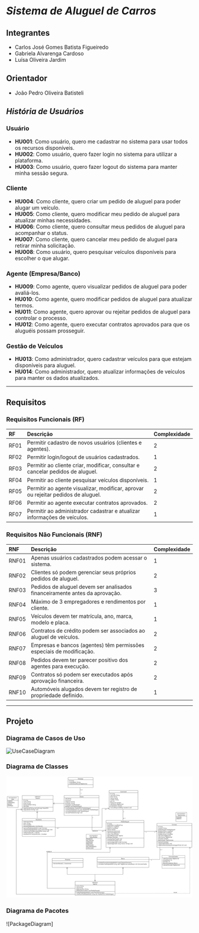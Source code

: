 # *Sistema de Aluguel de Carros*

## Integrantes
* Carlos José Gomes Batista Figueiredo
* Gabriela Alvarenga Cardoso
* Luísa Oliveira Jardim

## Orientador
* João Pedro Oliveira Batisteli


## *História de Usuários*

### Usuário
- **HU001**: Como usuário, quero me cadastrar no sistema para usar todos os recursos disponíveis.
- **HU002**: Como usuário, quero fazer login no sistema para utilizar a plataforma.
- **HU003**: Como usuário, quero fazer logout do sistema para manter minha sessão segura.

### Cliente
- **HU004**: Como cliente, quero criar um pedido de aluguel para poder alugar um veículo.
- **HU005**: Como cliente, quero modificar meu pedido de aluguel para atualizar minhas necessidades.
- **HU006**: Como cliente, quero consultar meus pedidos de aluguel para acompanhar o status.
- **HU007**: Como cliente, quero cancelar meu pedido de aluguel para retirar minha solicitação.
- **HU008**: Como usuário, quero pesquisar veículos disponíveis para escolher o que alugar.

### Agente (Empresa/Banco)
- **HU009**: Como agente, quero visualizar pedidos de aluguel para poder avaliá-los.
- **HU010**: Como agente, quero modificar pedidos de aluguel para atualizar termos.
- **HU011**: Como agente, quero aprovar ou rejeitar pedidos de aluguel para controlar o processo.
- **HU012**: Como agente, quero executar contratos aprovados para que os aluguéis possam prosseguir.

### Gestão de Veículos
- **HU013**: Como administrador, quero cadastrar veículos para que estejam disponíveis para aluguel.
- **HU014**: Como administrador, quero atualizar informações de veículos para manter os dados atualizados.

---

## Requisitos

### Requisitos Funcionais (RF)

| RF   | Descrição                                                                                      | Complexidade |
|:-----|:----------------------------------------------------------------------------------------------|:------------|
| RF01 | Permitir cadastro de novos usuários (clientes e agentes).                                      | 2           |
| RF02 | Permitir login/logout de usuários cadastrados.                                                 | 1           |
| RF03 | Permitir ao cliente criar, modificar, consultar e cancelar pedidos de aluguel.                 | 2           |
| RF04 | Permitir ao cliente pesquisar veículos disponíveis.                                            | 1           |
| RF05 | Permitir ao agente visualizar, modificar, aprovar ou rejeitar pedidos de aluguel.              | 2           |
| RF06 | Permitir ao agente executar contratos aprovados.                                               | 2           |
| RF07 | Permitir ao administrador cadastrar e atualizar informações de veículos.                       | 1           |

### Requisitos Não Funcionais (RNF)

| RNF  | Descrição                                                                                      | Complexidade |
|:-----|:----------------------------------------------------------------------------------------------|:------------|
| RNF01| Apenas usuários cadastrados podem acessar o sistema.                                           | 1           |
| RNF02| Clientes só podem gerenciar seus próprios pedidos de aluguel.                                  | 2           |
| RNF03| Pedidos de aluguel devem ser analisados financeiramente antes da aprovação.                    | 3           |
| RNF04| Máximo de 3 empregadores e rendimentos por cliente.                                            | 1           |
| RNF05| Veículos devem ter matrícula, ano, marca, modelo e placa.                                      | 1           |
| RNF06| Contratos de crédito podem ser associados ao aluguel de veículos.                              | 2           |
| RNF07| Empresas e bancos (agentes) têm permissões especiais de modificação.                           | 2           |
| RNF08| Pedidos devem ter parecer positivo dos agentes para execução.                                  | 2           |
| RNF09| Contratos só podem ser executados após aprovação financeira.                                   | 2           |
| RNF10| Automóveis alugados devem ter registro de propriedade definido.                                | 1           |

---

## Projeto

### Diagrama de Casos de Uso

![UseCaseDiagram](/docs/DiagramaDeCasosDeUso.drawio.png)

### Diagrama de Classes

![UML](/docs/DiagramaDeClasse.png)

### Diagrama de Pacotes

![PackageDiagram]
